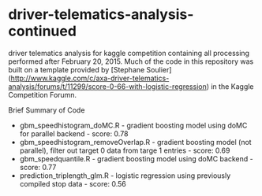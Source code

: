 # driver-telematics-analysis-continued
driver telematics analysis for kaggle competition containing all processing performed after February 20, 2015.
Much of the code in this repository was built on a template provided by [Stephane Soulier] (http://www.kaggle.com/c/axa-driver-telematics-analysis/forums/t/11299/score-0-66-with-logistic-regression) in the Kaggle Competition Forumn. 

Brief Summary of Code
- gbm\_speedhistogram\_doMC.R - gradient boosting model using doMC for parallel backend - score: 0.78
- gbm\_speedhistogram\_removeOverlap.R - gradient boosting model (not parallel), filter out target 0 data from targe 1 entries - score: 0.69
- gbm\_speedquantile.R - gradient boosting model using doMC backend - score: 0.77
- prediction\_triplength\_glm.R - logistic regression using previously compiled stop data - score: 0.56